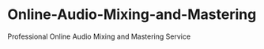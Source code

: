 Online-Audio-Mixing-and-Mastering
=================================

Professional Online Audio Mixing and Mastering Service

